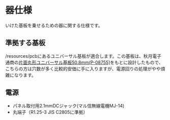 # 器仕様

いけた基板を乗せるための器に関する仕様です。

## 準拠する基板

/resources/pcbにあるユニバーサル基板が適合します。この基板は、秋月電子通商の[片面丸形ユニバーサル基板50.8mm(P-08755)](http://akizukidenshi.com/catalog/g/gP-08755/)をもとに設計したもので、こちらの方は穴数が多く比較的安価に手に入りますが、電源回りの処理がやや煩雑になります。

## 電源

- パネル取付用2.1mmDCジャック(マル信無線電機MJ-14)
- 丸端子（R1.25-3 JIS C2805に準拠）